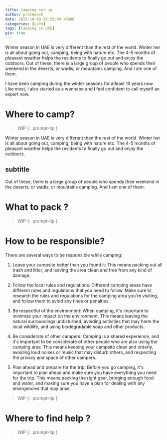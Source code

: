 ```yaml
---
title: Camping set-up
author: pretheesh
date: 2022-10-09 20:55:00 +0800
categories: [Life]
tags: [Camping in UAE]
pin: true
---
```


Winter season in UAE is very different than the rest of the world. Winter her is all about going out, camping, being with nature etc. The 4-5 months of pleasant weather helps the residents to finally go out and enjoy the outdoors. Out of these, there is a large group of people who spends their weekend in the deserts, or wadis, or mountains camping. And I am one of them.

I have been camping during the winter seasons for atleast 10 years now. Like most, I also started as a wannabe and I feel confident to call myself an expert now.

# Where to camp?

> WIP
{: .prompt-tip }

Winter season in UAE is very different than the rest of the world. Winter her is all about going out, camping, being with nature etc. The 4-5 months of pleasant weather helps the residents to finally go out and enjoy the outdoors.

## subtitle

Out of these, there is a large group of people who spends their weekend in the deserts, or wadis, or mountains camping. And I am one of them.

# What to pack ?

> WIP
{: .prompt-tip }

# How to be responsible?

There are several ways to be responsible while camping:

1. Leave your campsite better than you found it: This means packing out all trash and litter, and leaving the area clean and free from any kind of damage.

2. Follow the local rules and regulations: Different camping areas have different rules and regulations that you need to follow. Make sure to research the rules and regulations for the camping area you're visiting, and follow them to avoid any fines or penalties.

3. Be respectful of the environment: When camping, it's important to minimize your impact on the environment. This means leaving the natural surroundings undisturbed, avoiding activities that may harm the local wildlife, and using biodegradable soap and other products.

4. Be considerate of other campers: Camping is a shared experience, and it's important to be considerate of other people who are also using the camping area. This means keeping your campsite clean and orderly, avoiding loud noises or music that may disturb others, and respecting the privacy and space of other campers.

5. Plan ahead and prepare for the trip: Before you go camping, it's important to plan ahead and make sure you have everything you need for the trip. This means packing the right gear, bringing enough food and water, and making sure you have a plan for dealing with any emergencies that may arise.

> WIP
{: .prompt-tip }

# Where to find help ?

> WIP
{: .prompt-tip } 
